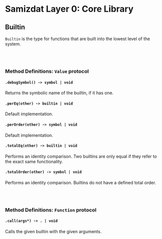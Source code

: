 Samizdat Layer 0: Core Library
==============================

Builtin
-------

`Builtin` is the type for functions that are built into the lowest level
of the system.


<br><br>
### Method Definitions: `Value` protocol

#### `.debugSymbol() -> symbol | void`

Returns the symbolic name of the builtin, if it has one.

#### `.perEq(other) -> builtin | void`

Default implementation.

#### `.perOrder(other) -> symbol | void`

Default implementation.

#### `.totalEq(other) -> builtin | void`

Performs an identity comparison. Two builtins are only equal if they
refer to the exact same functionality.

#### `.totalOrder(other) -> symbol | void`

Performs an identity comparison. Builtins do not have a defined total
order.


<br><br>
### Method Definitions: `Function` protocol

#### `.call(args*) -> . | void`

Calls the given builtin with the given arguments.
